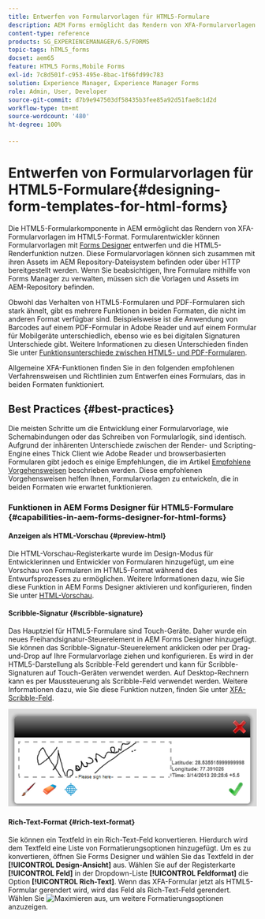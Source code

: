 ```yaml
---
title: Entwerfen von Formularvorlagen für HTML5-Formulare
description: AEM Forms ermöglicht das Rendern von XFA-Formularvorlagen im HTML5-Format. Formularentwickler können Formularvorlagen mit Designer entwerfen und die HTML5-Render-Funktion nutzen.
content-type: reference
products: SG_EXPERIENCEMANAGER/6.5/FORMS
topic-tags: hTML5_forms
docset: aem65
feature: HTML5 Forms,Mobile Forms
exl-id: 7c8d501f-c953-495e-8bac-1f66fd99c783
solution: Experience Manager, Experience Manager Forms
role: Admin, User, Developer
source-git-commit: d7b9e947503df58435b3fee85a92d51fae8c1d2d
workflow-type: tm+mt
source-wordcount: '480'
ht-degree: 100%

---
```


# Entwerfen von Formularvorlagen für HTML5-Formulare{#designing-form-templates-for-html-forms}

Die HTML5-Formularkomponente in AEM ermöglicht das Rendern von XFA-Formularvorlagen im HTML5-Format. Formularentwickler können Formularvorlagen mit [Forms Designer](https://www.adobe.com/go/learn_aemforms_designer_63_de) entwerfen und die HTML5-Renderfunktion nutzen. Diese Formularvorlagen können sich zusammen mit ihren Assets im AEM Repository-Dateisystem befinden oder über HTTP bereitgestellt werden. Wenn Sie beabsichtigen, Ihre Formulare mithilfe von Forms Manager zu verwalten, müssen sich die Vorlagen und Assets im AEM-Repository befinden.

Obwohl das Verhalten von HTML5-Formularen und PDF-Formularen sich stark ähnelt, gibt es mehrere Funktionen in beiden Formaten, die nicht im anderen Format verfügbar sind. Beispielsweise ist die Anwendung von Barcodes auf einem PDF-Formular in Adobe Reader und auf einem Formular für Mobilgeräte unterschiedlich, ebenso wie es bei digitalen Signaturen Unterschiede gibt. Weitere Informationen zu diesen Unterschieden finden Sie unter [Funktionsunterschiede zwischen HTML5- und PDF-Formularen](../../forms/using/feature-differentiation-html5-forms-pdf-forms.md).

Allgemeine XFA-Funktionen finden Sie in den folgenden empfohlenen Verfahrensweisen und Richtlinien zum Entwerfen eines Formulars, das in beiden Formaten funktioniert.

## Best Practices {#best-practices}

Die meisten Schritte um die Entwicklung einer Formularvorlage, wie Schemabindungen oder das Schreiben von Formularlogik, sind identisch. Aufgrund der inhärenten Unterschiede zwischen der Render- und Scripting-Engine eines Thick Client wie Adobe Reader und browserbasierten Formularen gibt jedoch es einige Empfehlungen, die im Artikel [Empfohlene Vorgehensweisen](/help/forms/using/design-accessible-html5-forms.md) beschrieben werden. Diese empfohlenen Vorgehensweisen helfen Ihnen, Formularvorlagen zu entwickeln, die in beiden Formaten wie erwartet funktionieren.

### Funktionen in AEM Forms Designer für HTML5-Formulare {#capabilities-in-aem-forms-designer-for-html-forms}

#### Anzeigen als HTML-Vorschau {#preview-html}

Die HTML-Vorschau-Registerkarte wurde im Design-Modus für Entwicklerinnen und Entwickler von Formularen hinzugefügt, um eine Vorschau von Formularen im HTML5-Format während des Entwurfsprozesses zu ermöglichen. Weitere Informationen dazu, wie Sie diese Funktion in AEM Forms Designer aktivieren und konfigurieren, finden Sie unter [HTML-Vorschau](../../forms/using/preview-xdp-forms-html.md).

#### Scribble-Signatur {#scribble-signature}

Das Hauptziel für HTML5-Formulare sind Touch-Geräte. Daher wurde ein neues Freihandsignatur-Steuerelement in AEM Forms Designer hinzugefügt. Sie können das Scribble-Signatur-Steuerelement anklicken oder per Drag-und-Drop auf Ihre Formularvorlage ziehen und konfigurieren. Es wird in der HTML5-Darstellung als Scribble-Feld gerendert und kann für Scribble-Signaturen auf Touch-Geräten verwendet werden. Auf Desktop-Rechnern kann es per Maussteuerung als Scribble-Feld verwendet werden. Weitere Informationen dazu, wie Sie diese Funktion nutzen, finden Sie unter [XFA-Scribble-Feld](../../forms/using/scribble-signature.md).

![4](assets/4.png)

#### Rich-Text-Format {#rich-text-format}

Sie können ein Textfeld in ein Rich-Text-Feld konvertieren. Hierdurch wird dem Textfeld eine Liste von Formatierungsoptionen hinzugefügt. Um es zu konvertieren, öffnen Sie Forms Designer und wählen Sie das Textfeld in der **[!UICONTROL Design-Ansicht]** aus. Wählen Sie auf der Registerkarte **[!UICONTROL Feld]** in der Dropdown-Liste **[!UICONTROL Feldformat]** die Option **[!UICONTROL Rich-Text]**. Wenn das XFA-Formular jetzt als HTML5-Formular gerendert wird, wird das Feld als Rich-Text-Feld gerendert. Wählen Sie ![Maximieren](assets/maximize_icon.svg) aus, um weitere Formatierungsoptionen anzuzeigen.
